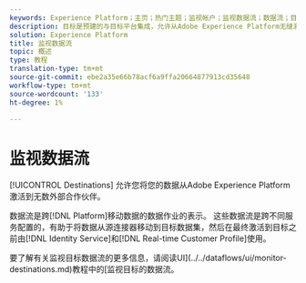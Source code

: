 ```yaml
---
keywords: Experience Platform；主页；热门主题；监视帐户；监视数据流；数据流；目标
description: 目标是预建的与目标平台集成，允许从Adobe Experience Platform无缝激活数据。 您可以使用目标来激活已知和未知的跨渠道营销活动、电子邮件活动、定向广告和许多其他用例的数据。
solution: Experience Platform
title: 监视数据流
topic: 概述
type: 教程
translation-type: tm+mt
source-git-commit: ebe2a35e66b78acf6a9ffa20664877913cd35648
workflow-type: tm+mt
source-wordcount: '133'
ht-degree: 1%

---
```



# 监视数据流

[!UICONTROL Destinations] 允许您将您的数据从Adobe Experience Platform激活到无数外部合作伙伴。

数据流是跨[!DNL Platform]移动数据的数据作业的表示。 这些数据流是跨不同服务配置的，有助于将数据从源连接器移动到目标数据集，然后在最终激活到目标之前由[!DNL Identity Service]和[!DNL Real-time Customer Profile]使用。

要了解有关监视目标数据流的更多信息，请阅读UI](../../dataflows/ui/monitor-destinations.md)教程中的[监视目标的数据流。
